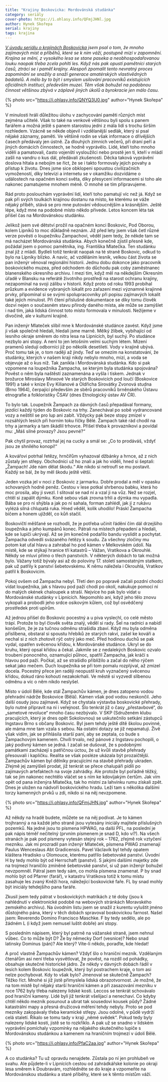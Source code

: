 ```yaml
---
title: "Krajiny Boskovicka: Mordovánská studánka"
category: seriály
cover-photo: https://i.ohlasy.info/QFmjJHNl.jpg
author: Hynek Skořepa
serial: krajiny
tags: krajina
---
```


*[V úvodu seriálu o krajinách Boskovicka](/clanky/2015/03/krajiny-boskovicka.html) jsem psal o tom, že mnoho zajímavých míst a příběhů, které se k nim váží, postupně mizí v zapomnění. Krajina se mění, z vysokého lesa se stane paseka a neobhospodařovanou louku naopak třeba zcela pohltí les. Když nás pak opustí pamětníci starých časů, ztrácí se i paměť krajiny. Alespoň zpomalit tento nevratný proces zapomínání se snažily a snaží generace amatérských vlastivědných badatelů. A mělo by to být i smyslem usilování pracovníků existujících oficiálních institucí, především muzeí. Těm však bohužel na podobnou činnost většinou zbývá v záplavě jiných úkolů a byrokracie jen málo času.*

{% photo src="https://i.ohlasy.info/QNYQ3U0.jpg" author="Hynek Skořepa" %}

V minulosti hráli důležitou úlohu v zachycování paměti různých míst zejména učitelé. Však to také na venkově většinou byli spolu s panem farářem a možná ještě s panem starostou jedni z mála lidí s trochu širším rozhledem. Vzácně se někde objevil i vzdělanější sedlák, který si psal nějaké záznamy, paměti. Ve většině rodin se však informace o dřívějších časech předávaly jen ústně. Za dlouhých zimních večerů, při draní peří a jiných domácích činnostech, se hodně vyprávělo. Lidé, kteří toho mnoho viděli a pamatovali, často vojenští vysloužilci nebo prostě jen ti, kteří v mládí zašli na vandru o kus dál, předávali zkušenosti. Děcka taková vyprávění doslova hltala a nebojím se říct, že se i takto formovaly jejich povahy a přístup k životu. Dnes jsme sice obklopeni spoustou civilizačních vymožeností, díky televizi a internetu se v okamžiku dozvídáme o událostech na opačném konci světa, díky přesycení informacemi si toho ale nakonec pamatujeme mnohem méně. O mnohé se tím připravujeme.

Rád proto poslouchám vyprávění lidí, kteří toho pamatují víc než já. Když se pak při svých toulkách krajinou dostanu na místo, ke kterému se váže nějaký příběh, stává se pro mne putování vědoucnějším a krásnějším. Ještě lépe, když mne na podobné místo někdo přivede. Letos koncem léta tak přišel čas na Mordovánskou studánku. 

Jelikož jsem své dětství prožil na opačném konci Boskovic, Pod Oborou, kolem Lipníků to moc důkladně neznám. Již před lety jsem však četl různé verze pověsti o loupežníku Žampachovi, věděl jsem tedy, že někde tam se má nacházet Mordovánská studánka. Abych konečně zjistil přesně kde, požádal jsem o pomoc pamětníka, ing. Františka Mlatečka. Ten studánku znal již z mládí. Bydleli totiž tenkrát naopak na té straně Boskovic, odkud to bylo na Lipníky blízko. A navíc, ač vzděláním lesník, velkou část života se pan inženýr věnoval regionální historii. Jednu dobu dokonce jako pracovník boskovického muzea, před odchodem do důchodu pak coby zaměstnanec blanenského okresního archivu. I mezi tím, když měl na někdejším Okresním úřadě v Blansku na referátě životního prostředí na starost ochranu krajiny, nezapomínal na svoji zálibu v historii. Když proto od roku 1993 probíhal průzkum a evidence vybraných lokalit pro zařazení mezi významné krajinné prvky, připomínal si se svými spolupracovníky při popisu zajímavých lokalit také jejich minulost. Při čtení příslušné dokumentace se díky tomu člověk dozví nejen o současném stavu přírody daného místa, ale může se zamýšlet i nad tím, jaká lidská činnost toto místo formovala v minulosti. Nežijeme v divočině, ale v kulturní krajině.

Pan inženýr Mlateček slíbil mne k Mordovánské studánce zavést. Když jsme ji však společně hledali, hledali jsme marně. Mělký žlíbek, vybíhající od lesního okraje směrem do nitra lesa na Lipnících, byl suchý. Po studánce nezbylo ani stopy. A není to jen letošním velmi suchým létem. Mizení pramenů sledují odborníci již po několik desetiletí. Vody v krajině ubývá. Proč tomu tak je, o tom raději až jindy. Teď se omezím na konstatování, že studánky, kterých v našem kraji nikdy nebylo mnoho, mizí, a voda se objevuje až o kus níž. Tak zanikla i Mordovánská studánka. Kdo si pak vzpomene na loupežníka Žampacha, se kterým byla studánka spojována? Pověst o něm byla naštěstí zaznamenána a vyšla i tiskem. Jednak v brožurce Miroslavy Minxové Ve starých Boskovicích pod loučí (Boskovice 1991) a také v knize Evy Kilianové a Oldřicha Sirovátky Zvonová studna (Brno 1964), čerpající především ze sběrů pracovníků brněnského Ústavu etnografie a folkloristiky ČSAV (dnes Etnologický ústav AV ČR).

To bylo tak. Loupežník Žampach za dávných časů přepadával formany, jezdící každý týden do Boskovic na trhy. Zanechával po sobě vydrancované vozy a neštítil se pro lup ani zabít. Vždycky pak beze stopy zmizel v rozsáhlých lesích při horním toku říčky Bělé. Žampach také rád chodil na trhy a jarmarky a tam škádlil trhovce. Přišel třeba k provazníkovi a povídal mu: „Máš silné provazy? Jsou pevné?“

Pak chytil provaz, roztrhal jej na cucky a smál se: „Co to prodáváš, vždyť jsou ze shnilého konopí!“

A kovářovi potrhal řetězy, hrnčířům vyhazoval džbánky a hrnce, až z nich zůstaly jen střepy. Obchodníci už ho znali a jak ho viděli, hned si šeptali: „Žampach! Jde nám dělat škodu.“ Ale nikdo si netroufl se mu postavit. Každý se bál, že by měl škodu ještě větší.

Jeden vozka jel v noci z Boskovic z jarmarku. Dobře prodal a měl v opasku schovaných hodně peněz. Cestou v lese potkal shrbenou babku, která ho moc prosila, aby ji svezl. I slitoval se nad ní a vzal ji na vůz. Než se rozjel, chtěl si zapálit dýmku. Koně sebou však zrovna trhli a dýmka mu vypadla. Bába se pro ni shýbla a jak po ní sahala, forman zahlédl, jak jí z rukávu vylézá silná chlupatá ruka. Hned věděl, kolik uhodilo! Práskl Žampacha bičem a honem ujížděl, co kůň stačil.

Boskovičtí měšťané se rozhodli, že je potřeba učinit řádění čím dál drzejšího loupežníka a jeho kumpánů konec. Pátrali na místech přepadení a hledali, kde se lupiči ukrývají. Až se jim konečně podařilo bandu vyslídit a pochytat. Žampacha odvedli svázaného řetězy k soudu. Za všechny zločiny mu potom kat uťal hlavu a zahrabal ho pod kámen v Melkovském údolí. Na místě, kde se stýkají hranice tří katastrů – Vážan, Vratíkova a Okrouhlé. Někdy se mluví přímo o třech panstvích. V některých dobách to tak možná bylo. Vážany totiž bývaly asi až do poloviny 17. století samostatným statkem, pak už patřily k panství šebetovskému. K němu náležela i Okrouhlá, Vratíkov patřil k Boskovicím.

Pokoj ovšem od Žampacha nebyl. Třetí den po popravě začali pozdní chodci vídat loupežníka, jak s hlavou pod paží chodí po okolí, nakukuje pomocí ní do malých okének chaloupek a straší. Nejvíce ho pak bylo vídat u Mordovánské studánky v Lipnících. Nepomohlo ani, když jeho tělo znovu vykopali a probodli jeho srdce osikovým kůlem, což byl osvědčený prostředek proti upírům.

Až jednou přišel do Boskovic pocestný a u piva vyslechl, co celé město trápí. Protože to byl člověk světa znalý, věděl si rady. Šel na radnici a nabídl konšelům, že je za tučnou odměnu strašidla zbaví. Když mu byla odměna přislíbena, obstaral si spoustu hřebíků ze starých rakví, zašel ke kováři a nechal si z nich zhotovit rýč ostrý jako meč. Před hodinou duchů se pak vydal, opatřen svěcenou křídou, k Mordovánské studánce. Ukryl se do kruhu, který opsal křídou a čekal. Jakmile se z nedalekých Boskovic ozvalo troubení ponocného, oznamující půlnoc, spatřil Žampacha, jak kráčí s hlavou pod paží. Počkal, až se strašidlo přiblížilo a začal do něho rýčem sekat jako mečem. Duch loupežníka se při tom pomalu rozplýval, až zmizel docela. Pocestný přece jen raději neopustil kruh vyznačený svěcenou křídou, dokud ráno kohouti nezakokrhali. Ve městě si vyzvedl slíbenou odměnu a víc o něm nikdo neslyšel.

Místo v údolí Bělé, kde stál Žampachův kámen, je dnes zatopeno vodou přehradní nádrže Boskovice (Bělá). Kámen však pod vodou neskončil. Jeho další osudy jsou zajímavé. Když se chystala výstavba boskovické přehrady, bylo nutné připravit na ni i veřejnost. Šlo tenkrát již o časy „přestavbové“, do „sametové revoluce“ mnoho času nezbývalo. V SKP (Sdruženém klubu pracujících, který je dnes opět Sokolovnou) se uskutečnilo setkání zástupců Ingstavu Brno s občany Boskovic. Byl jsem tehdy ještě dítě školou povinné, ale máma mne tam vzala s sebou. Na ostatní dotazy se již nepamatuji. Živě však vidím, jak se přihlásila starší paní, aby se zeptala, co bude s Žampachovým kamenem. Chvíli trvalo, než pánové z Ingstavu pochopili, o jaký podivný kámen se jedná. I začali se dušovat, že s podobnými památkami zacházejí s patřičnou úctou, že už kvůli stavbě přehrady přesouvali i kapličku. Realita se však posléze ukázala být prozaičtější. Žampachův kámen byl dělníky pracujícími na stavbě přehrady ukraden. Zřejmě jej zamýšleli prodat, již tenkrát se přece chalupáři pídili po zajímavých artefaktech na svoje zahrádky. Ale protože byl pořádně těžký, tak se jim nakonec nechtělo vláčet se s ním ke kdovíjakým čertům. Jak vím opět od pana inženýra Mlatečka, tak ho místní za lahvinku rumu získali zpět. Dnes je uložen na nádvoří boskovického hradu. Leží tam s několika dalšími torzy kamenných prvků u zdi, nikdo si na něj nevzpomene.

{% photo src="https://i.ohlasy.info/QFmjJHN.jpg" author="Hynek Skořepa" %}

Až někdy na hradě budete, můžete se na něj podívat. Je to kámen trojhranný a na každé jeho straně jsou vytesány iniciály majitele příslušných pozemků. Na jedné jsou to písmena HPWAG, na další PFL, na poslední je pak nápis téměř nečitelný (prvním písmenem je snad D, kdo ví?). Na všech stranách je pak pod písmeny vytesán stejný rok – 1762, zřejmě rok vztyčení mezníku.  Jak mi prozradil pan inženýr Mlateček, písmena PWAG znamenají Paulus Wenceslaus Abt Gradicensis. Pavel Václavík byl tehdy opatem kláštera Hradisko u Olomouce, kterému patřilo šebetovské panství. Úvodní H by tedy mohlo být od Herrschaft (panství). S jakými dalšími majetky zde na trojmezí hraničilo zmíněné šebetovské panství, si už pan inženýr bohužel nevzpomněl. Pátral jsem tedy sám, co mohla písmena znamenat.  P by snad mohlo být od Pfarrer (farář), v katastru Vratíkova totiž k tomu místu zasahuje les zvaný Kněží hora, náležející boskovické faře. FL by snad mohly být iniciály tehdejšího pana faráře.

Zkusil jsem tedy pátrat v boskovických matrikách z té doby (jsou k nahlédnutí v elektronické podobě na webových stránkách Moravského zemského archivu). Na úvodním listu jsem se snažil z kurentu vyluštit jméno důstojného pána, který v těch dobách spravoval boskovickou farnost. Našel jsem: Reverendo Domino Francisco Maschke. F by tedy sedělo, ale po žádném L (i když jsem nemusel luštit dobře) ani stopy.

S posledním nápisem, který byl patrně na vážanské straně, jsem nehnul vůbec. Co to může být D? Že by německy Dorf (vesnice)? Nebo snad latinsky Dominus (pán)? Ale který? Víte-li někdo, poraďte, kde hledat!

A proč vlastně Žampachův kámen? Vždyť šlo o hraniční mezník. Vzdělaným čtenářům asi není třeba vysvětlovat, že pověst, na rozdíl od pohádky, obsahuje skutečné historické jádro. Že někdy v dávných dobách řádil v lesích kolem Boskovic loupežník, který byl postrachem kraje, o tom asi nelze pochybovat. Kdy to však bylo? Jmenoval se skutečně Žampach? Těžko říct. Mnohé si již jistě přimyslela lidská obrazotvornost. Je možné, že na tom místě byl nějaký starší hraniční kámen a při zasazování mezníku v roce 1762 byly třeba nalezeny lidské kosti. Leccos se tenkrát schovávalo pod hraniční kameny. Lidé byli již tenkrát všelijací a nenechaví. Co kdyby chtěl někdo mezník posunout a ubrat tak sousedovi kousek půdy? Žádné katastrální mapy a přesná družicová měření tehdy nebyly. Proto se pod mezníky zakopávaly třeba keramické střepy. Jsou odolné, v půdě vydrží celá staletí. Říkalo se tomu tady v kraji „němé svědek“. Pokud tedy byly nalezeny lidské kosti, jistě se to rozkřiklo. A pak už se snadno v lidském vyprávění pomíchaly vzpomínky na nějakého skutečného lupiče s Mordovánskou studánkou a kamenem na hraničním trojmezí v údolí Bělé.

{% photo src="https://i.ohlasy.info/PfaC2aa.jpg" author="Hynek Skořepa" %}

A co studánka? Tu už opravdu nenajdete. Zůstala po ní jen prohlubeň ve svahu. Ale půjdete-li v Lipnících cestou od zahrádkářské kolonie po okraji lesa směrem k Doubravám, rozhlédněte se do kraje a vzpomeňte na Mordovánskou studánku a staré příběhy, které se k těmto místům váží.
